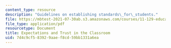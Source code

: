 ```yaml
---
content_type: resource
description: "Guidelines on establishing standards\_for\_students."
file: https://mbtest-2021-07-30ab.s3.amazonaws.com/courses/11-129-educational-theory-and-practice-i-fall-2011/7d4c9cf583929aaef8cd59bb1331a6ea_MIT11_129F11_expect.pdf
file_type: application/pdf
resourcetype: Document
title: Expectations and Trust in the Classroom
uid: 7d4c9cf5-8392-9aae-f8cd-59bb1331a6ea
---
```


